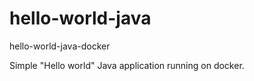 # hello-world-java
hello-world-java-docker

Simple "Hello world" Java application running on docker.
